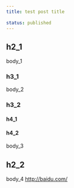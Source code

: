 ```yaml
---
title: test post title
 
status: published
---
```


## h2_1

  body_1
### h3_1

  body_2
### h3_2

#### h4_1

#### h4_2

  body_3
## h2_2

  body_4 http://baidu.com/
